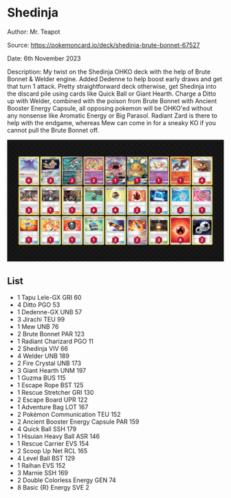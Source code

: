 # Shedinja

Author: Mr. Teapot

Source: <https://pokemoncard.io/deck/shedinja-brute-bonnet-67527>

Date: 6th November 2023

Description: My twist on the Shedinja OHKO deck with the help of Brute Bonnet & Welder engine. Added Dedenne to help boost early draws and get that turn 1 attack. Pretty straightforward deck otherwise, get Shedinja into the discard pile using cards like Quick Ball or Giant Hearth. Charge a Ditto up with Welder, combined with the poison from Brute Bonnet with Ancient Booster Energy Capsule, all opposing pokemon will be OHKO'ed without any nonsense like Aromatic Energy or Big Parasol. Radiant Zard is there to help with the endgame, whereas Mew can come in for a sneaky KO if you cannot pull the Brute Bonnet off.

![decklist](../../images/PAR/Shedinja/1-%20Shedinja.png)

## List

* 1 Tapu Lele-GX GRI 60
* 4 Ditto PGO 53
* 1 Dedenne-GX UNB 57
* 3 Jirachi TEU 99
* 1 Mew UNB 76
* 2 Brute Bonnet PAR 123
* 1 Radiant Charizard PGO 11
* 2 Shedinja VIV 66
* 4 Welder UNB 189
* 2 Fire Crystal UNB 173
* 3 Giant Hearth UNM 197
* 1 Guzma BUS 115
* 1 Escape Rope BST 125
* 1 Rescue Stretcher GRI 130
* 2 Escape Board UPR 122
* 1 Adventure Bag LOT 167
* 2 Pokémon Communication TEU 152
* 2 Ancient Booster Energy Capsule PAR 159
* 4 Quick Ball SSH 179
* 1 Hisuian Heavy Ball ASR 146
* 1 Rescue Carrier EVS 154
* 2 Scoop Up Net RCL 165
* 4 Level Ball BST 129
* 1 Raihan EVS 152
* 3 Marnie SSH 169
* 2 Double Colorless Energy GEN 74
* 8 Basic {R} Energy SVE 2
